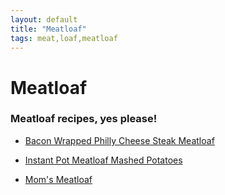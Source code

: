 ```yaml
---
layout: default
title: "Meatloaf"
tags: meat,loaf,meatloaf
---
```

# Meatloaf

### Meatloaf recipes, yes please!

* [Bacon Wrapped Philly Cheese Steak Meatloaf]({{site.github.url}}/Meatloaf/BaconWrappedPhillyCheeseSteakMeatloaf/index.html)

* [Instant Pot Meatloaf Mashed Potatoes]({{site.github.url}}/InstantPot/MeatloafMashedPotatoes/index.html)

* [Mom's Meatloaf]({{site.github.url}}/Meatloaf/MomsMeatloaf/index.html)
